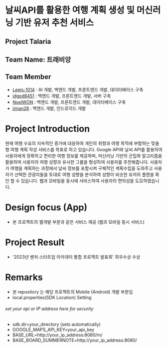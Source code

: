 # 날씨API를 활용한 여행 계획 생성 및 머신러닝 기반 유저 추천 서비스
## Project Talaria
## Team Name:  트래비앙
## Team Member
- [Leejs-1014](https://github.com/Leejs-1014) : AI 개발, 백엔드 개발, 프론트엔드 개발, 데이터베이스 구축
- [idgod8451](https://github.com/idgod8451) : 백엔드 개발, 프론트엔드 개발, 서버 구축
- [NoelWON](https://github.com/NoelWON) : 백엔드 개발, 프론트엔드 개발, 데이터베이스 구축
- [jiman28](https://github.com/jiman28) : 백엔드 개발, 안드로이드 개발

# Project Introduction
현재 여행 수요의 지속적인 증가에 대응하여 개인의 취향과 여행 목적에 부합하는 맞춤형 여행 계획 작성 서비스를 목표로 하고 있습니다. Google API와 날씨 API를 활용하여 사용자에게 정확하고 편리한 여행 정보를 제공하며, 머신러닝 기반의 군집화 알고리즘을 활용하여 사용자의 여행 성향과 유사한 그룹을 형성하여 사용자를 추천해줍니다.
사용자가 여행을 계획하는 과정에서 날씨 정보를 포함시켜 구체적인 계획수립을 도와주고 사용자가 선택한 관광지들을 토대로 여행 성향을 분석하여 성향이 비슷한 유저의 플랜을 확인 할 수 있습니다.
웹과 모바일을 동시에 서비스하여 사용자의 편의성을 도모하였습니다.

# Design focus (App)
- 본 프로젝트의 웹개발 부분과 같은 서비스 제공 (웹과 모바일 동시 서비스)

# Project Result
- '2023년 벤처·스타트업 아카데미 통합 프로젝트 발표회' 최우수상 수상

# Remarks
- 본 repository 는 해당 프로젝트의 Mobile (Android) 개발 부문임
- local.properties(SDK Location) Setting
###### set your api or IP address here for security
+ sdk.dir=your_directory (sets automatically)
+ GOOGLE_MAPS_API_KEY=your_api_key
+ BASE_URL=http://your_ip_address:8080/m/
+ BASE_BOARD_SUMMERNOTE=http://your_ip_address:8080/

